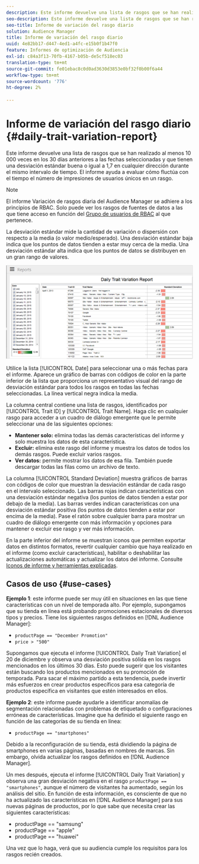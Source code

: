 ```yaml
---
description: Este informe devuelve una lista de rasgos que se han realizado al menos 10 000 veces en los 30 días anteriores a las fechas seleccionadas y que tienen una desviación estándar buena o igual a 1,7 en cualquier dirección durante el mismo intervalo de tiempo. El informe ayuda a evaluar cómo fluctúa con el tiempo el número de impresiones de usuarios únicos en un rasgo.
seo-description: Este informe devuelve una lista de rasgos que se han realizado al menos 10 000 veces en los 30 días anteriores a las fechas seleccionadas y que tienen una desviación estándar buena o igual a 1,7 en cualquier dirección durante el mismo intervalo de tiempo. El informe ayuda a evaluar cómo fluctúa con el tiempo el número de impresiones de usuarios únicos en un rasgo.
seo-title: Informe de variación del rasgo diario
solution: Audience Manager
title: Informe de variación del rasgo diario
uuid: 4e82bb17-d447-4ed1-a4fc-e15b0f1b47f0
feature: Informes de optimización de Audiencia
exl-id: c84a3f13-70fb-4167-b05b-de5cf518ec03
translation-type: tm+mt
source-git-commit: fe01ebac8c0d0ad3630d3853e0bf32f0b00f6a44
workflow-type: tm+mt
source-wordcount: '776'
ht-degree: 2%

---
```


# Informe de variación del rasgo diario {#daily-trait-variation-report}

Este informe devuelve una lista de rasgos que se han realizado al menos 10 000 veces en los 30 días anteriores a las fechas seleccionadas y que tienen una desviación estándar buena o igual a 1,7 en cualquier dirección durante el mismo intervalo de tiempo. El informe ayuda a evaluar cómo fluctúa con el tiempo el número de impresiones de usuarios únicos en un rasgo.

>[!NOTE]
>
>El informe Variación de rasgos diaria del Audience Manager se adhiere a los principios de RBAC. Solo puede ver los rasgos de fuentes de datos a las que tiene acceso en función del [Grupo de usuarios de RBAC](/help/using/features/administration/administration-overview.md) al que pertenece.

La desviación estándar mide la cantidad de variación o dispersión con respecto a la media (o valor medio/esperado). Una desviación estándar baja indica que los puntos de datos tienden a estar muy cerca de la media. Una desviación estándar alta indica que los puntos de datos se distribuyen en un gran rango de valores.

![](assets/daily_trait_variation.png)

Utilice la lista [!UICONTROL Date] para seleccionar una o más fechas para el informe. Aparece un gráfico de barras con códigos de color en la parte inferior de la lista que proporciona un representativo visual del rango de desviación estándar para todos los rasgos en todas las fechas seleccionadas. La línea vertical negra indica la media.

La columna central contiene una lista de rasgos, identificados por [!UICONTROL Trait ID] y [!UICONTROL Trait Name]. Haga clic en cualquier rasgo para acceder a un cuadro de diálogo emergente que le permite seleccionar una de las siguientes opciones:

* **Mantener solo:** elimina todas las demás características del informe y solo muestra los datos de esta característica.
* **Excluir:** elimina este rasgo del informe y muestra los datos de todos los demás rasgos. Puede excluir varios rasgos.
* **Ver datos:** permite mostrar los datos de esa fila. También puede descargar todas las filas como un archivo de texto.

La columna [!UICONTROL Standard Deviation] muestra gráficos de barras con códigos de color que muestran la desviación estándar de cada rasgo en el intervalo seleccionado. Las barras rojas indican características con una desviación estándar negativa (los puntos de datos tienden a estar por debajo de la media). Las barras verdes indican características con una desviación estándar positiva (los puntos de datos tienden a estar por encima de la media). Pase el ratón sobre cualquier barra para mostrar un cuadro de diálogo emergente con más información y opciones para mantener o excluir ese rasgo y ver más información.

En la parte inferior del informe se muestran iconos que permiten exportar datos en distintos formatos, revertir cualquier cambio que haya realizado en el informe (como excluir características), habilitar o deshabilitar las actualizaciones automáticas y actualizar los datos del informe. Consulte [Iconos de informe y herramientas explicadas](../../reporting/dynamic-reports/interactive-report-technology.md#icons-tools-explained).

## Casos de uso {#use-cases}

**Ejemplo 1**: este informe puede ser muy útil en situaciones en las que tiene características con un nivel de temporada alto. Por ejemplo, supongamos que su tienda en línea está probando promociones estacionales de diversos tipos y precios. Tiene los siguientes rasgos definidos en [!DNL Audience Manager]:

* `productPage == "December Promotion"`
* `price > "500"`

Supongamos que ejecuta el informe [!UICONTROL Daily Trait Variation] el 20 de diciembre y observa una desviación positiva sólida en los rasgos mencionados en los últimos 30 días. Esto puede sugerir que los visitantes están buscando los productos mencionados en su promoción de temporada. Para sacar el máximo partido a esta tendencia, puede invertir más esfuerzos en crear productos específicos para esa categoría de productos específica en visitantes que estén interesados en ellos.

**Ejemplo 2**: este informe puede ayudarle a identificar anomalías de segmentación relacionadas con problemas de etiquetado o configuraciones erróneas de características. Imagine que ha definido el siguiente rasgo en función de las categorías de su tienda en línea:

* `productPage == "smartphones"`

Debido a la reconfiguración de su tienda, está dividiendo la página de smartphones en varias páginas, basadas en nombres de marcas. Sin embargo, olvida actualizar los rasgos definidos en [!DNL Audience Manager].

Un mes después, ejecuta el informe [!UICONTROL Daily Trait Variation] y observa una gran desviación negativa en el rasgo `productPage == "smartphones"`, aunque el número de visitantes ha aumentado, según los análisis del sitio. En función de esta información, es consciente de que no ha actualizado las características en [!DNL Audience Manager] para sus nuevas páginas de productos, por lo que sabe que necesita crear las siguientes características:

* productPage == &quot;samsung&quot;
* productPage == &quot;apple&quot;
* productPage == &quot;huawei&quot;

Una vez que lo haga, verá que su audiencia cumple los requisitos para los rasgos recién creados.
